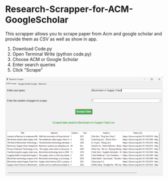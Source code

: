 # Research-Scrapper-for-ACM-GoogleScholar
 This scrapper allows you to scrape paper from Acm and google scholar and provide them as CSV as well as show in app.

1.	Download Code.py
2.	Open Terminal Write (python code.py)
3.	Choose ACM or Google Scholar
4.	Enter search queries
5.  Click "Scrape"

![Alt Text](demo.png)